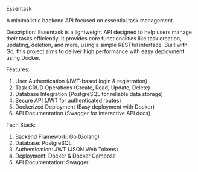 Essentask

A minimalistic backend API focused on essential task management.

Description:
Essentask is a lightweight API designed to help users manage their tasks efficiently. It provides core functionalities like task creation, updating, deletion, and more, using a simple RESTful interface. Built with Go, this project aims to deliver high performance with easy deployment using Docker.

Features:
1. User Authentication (JWT-based login & registration)
2. Task CRUD Operations (Create, Read, Update, Delete)
3. Database Integration (PostgreSQL for reliable data storage)
4. Secure API (JWT for authenticated routes)
5. Dockerized Deployment (Easy deployment with Docker)
6. API Documentation (Swagger for interactive API docs)

Tech Stack:
1. Backend Framework: Go (Golang)
2. Database: PostgreSQL
3. Authentication: JWT (JSON Web Tokens)
4. Deployment: Docker & Docker Compose
5. API Documentation: Swagger
